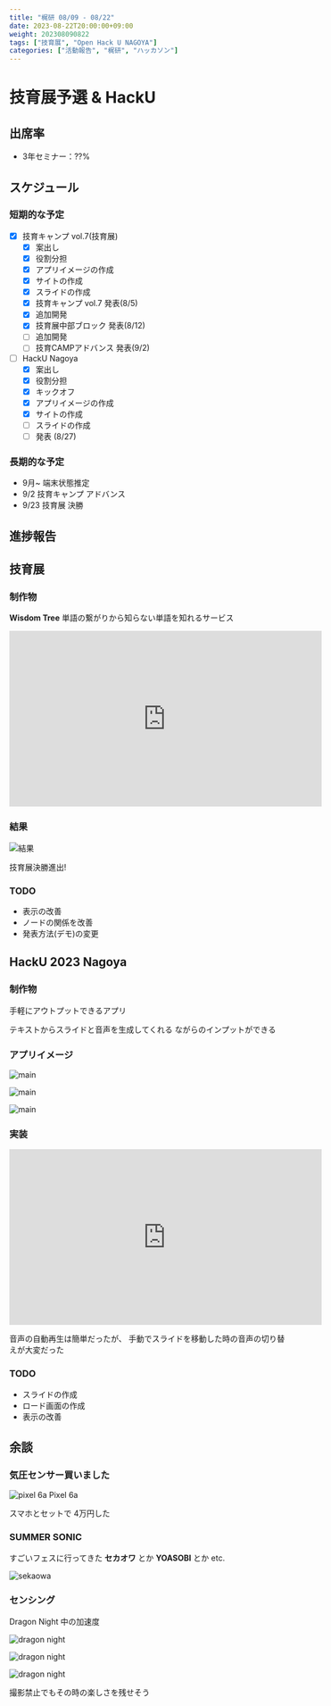 ```yaml
---
title: "梶研 08/09 - 08/22"
date: 2023-08-22T20:00:00+09:00
weight: 202308090822
tags: ["技育展", "Open Hack U NAGOYA"]
categories: ["活動報告", "梶研", "ハッカソン"]
---
```



# 技育展予選 & HackU

## 出席率
- 3年セミナー：??%

## スケジュール
### 短期的な予定
- [x] 技育キャンプ vol.7(技育展)
  - [x] 案出し
  - [x] 役割分担
  - [x] アプリイメージの作成
  - [x] サイトの作成
  - [x] スライドの作成
  - [x] 技育キャンプ vol.7 発表(8/5)
  - [x] 追加開発
  - [x] 技育展中部ブロック 発表(8/12)
  - [ ] 追加開発
  - [ ] 技育CAMPアドバンス 発表(9/2)
- [ ] HackU Nagoya
  - [x] 案出し
  - [x] 役割分担
  - [x] キックオフ
  - [x] アプリイメージの作成
  - [x] サイトの作成
  - [ ] スライドの作成
  - [ ] 発表 (8/27)

### 長期的な予定
- 9月~ 端末状態推定
- 9/2 技育キャンプ アドバンス
- 9/23 技育展 決勝

## 進捗報告
## 技育展
### 制作物
**Wisdom Tree**
単語の繋がりから知らない単語を知れるサービス

<iframe width="560" height="315" src="https://www.youtube.com/embed/6Ipzoq80AZY?si=eBYGUndlLVIpseNf" title="YouTube video player" frameborder="0" allow="accelerometer; autoplay; clipboard-write; encrypted-media; gyroscope; picture-in-picture; web-share" allowfullscreen></iframe>


### 結果
![結果](images/geek.jpeg)

技育展決勝進出!


### TODO
- 表示の改善
- ノードの関係を改善
- 発表方法(デモ)の変更


## HackU 2023 Nagoya
### 制作物
手軽にアウトプットできるアプリ

テキストからスライドと音声を生成してくれる
ながらのインプットができる

### アプリイメージ
![main](images/pc-main.png)

![main](images/pc-user.png)

![main](images/pc-post.png)


### 実装
<iframe width="560" height="315" src="https://www.youtube.com/embed/JKM-eRHnC4s?si=0WddEMaYwnSwyi8a" title="YouTube video player" frameborder="0" allow="accelerometer; autoplay; clipboard-write; encrypted-media; gyroscope; picture-in-picture; web-share" allowfullscreen></iframe>

音声の自動再生は簡単だったが、
手動でスライドを移動した時の音声の切り替えが大変だった


### TODO
- スライドの作成
- ロード画面の作成
- 表示の改善


## 余談
### 気圧センサー買いました
![pixel 6a](images/pixcel6a.jpg)
Pixel 6a

スマホとセットで 4万円した

### SUMMER SONIC
すごいフェスに行ってきた
**セカオワ** とか **YOASOBI** とか etc.

![sekaowa](images/sekaowa.png)



### センシング
Dragon Night 中の加速度

![dragon night](images/dragon_night_x.png)

![dragon night](images/dragon_night_y.png)

![dragon night](images/dragon_night_z.png)


撮影禁止でもその時の楽しさを残せそう
